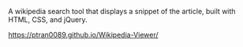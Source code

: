 A wikipedia search tool that displays a snippet of the article, built with HTML, CSS, and jQuery.

https://ptran0089.github.io/Wikipedia-Viewer/
